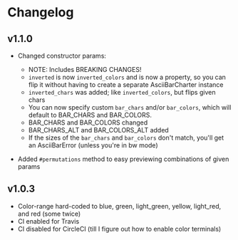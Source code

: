 # Changelog

## v1.1.0

* Changed constructor params:
  * NOTE: Includes BREAKING CHANGES!
  * `inverted` is now `inverted_colors` and is now a property, so you can flip it without having to create a separate AsciiBarCharter instance
  * `inverted_chars` was added; like `inverted_colors`, but flips given chars
  * You can now specify custom `bar_chars` and/or `bar_colors`, which will default to BAR_CHARS and BAR_COLORS.
  * BAR_CHARS and BAR_COLORS changed
  * BAR_CHARS_ALT and BAR_COLORS_ALT added
  * If the sizes of the `bar_chars` and `bar_colors` don't match, you'll get an AsciiBarError (unless you're in bw mode)

* Added `#permutations` method to easy previewing combinations of given params

## v1.0.3

* Color-range hard-coded to blue, green, light_green, yellow, light_red, and red (some twice)
* CI enabled for Travis
* CI disabled for CircleCI (till I figure out how to enable color terminals)
